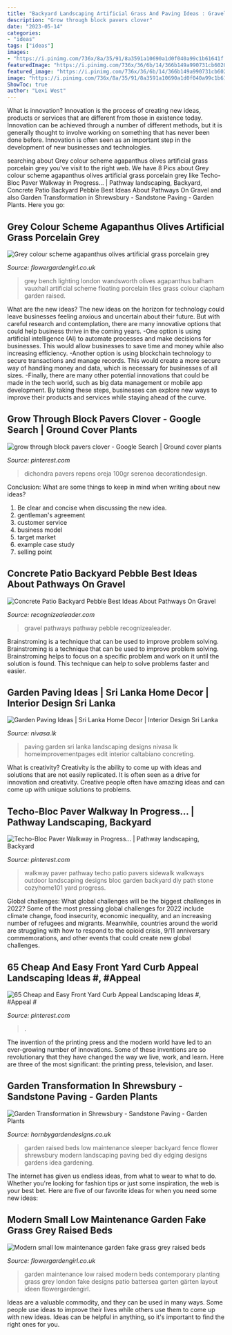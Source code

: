 ```yaml
---
title: "Backyard Landscaping Artificial Grass And Paving Ideas : Gravel Pathways Pathway Pebble Recognizealeader"
description: "Grow through block pavers clover"
date: "2023-05-14"
categories:
- "ideas"
tags: ["ideas"]
images:
- "https://i.pinimg.com/736x/8a/35/91/8a3591a10690a1d0f040a99c1b61641f.jpg"
featuredImage: "https://i.pinimg.com/736x/36/6b/14/366b149a990731cb6020da1c36f4da4c.jpg"
featured_image: "https://i.pinimg.com/736x/36/6b/14/366b149a990731cb6020da1c36f4da4c.jpg"
image: "https://i.pinimg.com/736x/8a/35/91/8a3591a10690a1d0f040a99c1b61641f.jpg"
ShowToc: true
author: "Lexi West"
---
```



What is innovation?
Innovation is the process of creating new ideas, products or services that are different from those in existence today. Innovation can be achieved through a number of different methods, but it is generally thought to involve working on something that has never been done before. Innovation is often seen as an important step in the development of new businesses and technologies.

	

		
searching about Grey colour scheme agapanthus olives artificial grass porcelain grey you've visit to the right web. We have 8 Pics about Grey colour scheme agapanthus olives artificial grass porcelain grey like Techo-Bloc Paver Walkway in Progress... | Pathway landscaping, Backyard, Concrete Patio Backyard Pebble Best Ideas About Pathways On Gravel and also Garden Transformation in Shrewsbury - Sandstone Paving - Garden Plants. Here you go:
		
    
## Grey Colour Scheme Agapanthus Olives Artificial Grass Porcelain Grey

<img loading=lazy src="https://flowergardengirl.co.uk/wp-content/uploads/2015/11/Raised-beds-grey-colour-scheme-agapanthus-olives-artificial-grass-porcelain-grey-tiles-Floating-bench-lighting-Balham-Wandsworth-Battersea-Vauxhall-Fulham-Chelsea-London.jpg" onerror="this.onerror=null;this.src='https://tse3.mm.bing.net/th?id=OIP.nM6w3Ac7wg2Gm6t5z2-zSAHaO7&amp;pid=15.1';" alt="Grey colour scheme agapanthus olives artificial grass porcelain grey">

_Source: flowergardengirl.co.uk_

>grey bench lighting london wandsworth olives agapanthus balham vauxhall artificial scheme floating porcelain tiles grass colour clapham garden raised. 

	

What are the new ideas?
The new ideas on the horizon for technology could leave businesses feeling anxious and uncertain about their future. But with careful research and contemplation, there are many innovative options that could help business thrive in the coming years. 
-One option is using artificial intelligence (AI) to automate processes and make decisions for businesses. This would allow businesses to save time and money while also increasing efficiency. 
-Another option is using blockchain technology to secure transactions and manage records. This would create a more secure way of handling money and data, which is necessary for businesses of all sizes. 
-Finally, there are many other potential innovations that could be made in the tech world, such as big data management or mobile app development. By taking these steps, businesses can explore new ways to improve their products and services while staying ahead of the curve.

    
## Grow Through Block Pavers Clover - Google Search | Ground Cover Plants

<img loading=lazy src="https://i.pinimg.com/736x/8a/35/91/8a3591a10690a1d0f040a99c1b61641f.jpg" onerror="this.onerror=null;this.src='https://tse3.mm.bing.net/th?id=OIP.87-Ua_zqWmWrX-pwuvIOagHaJ3&amp;pid=15.1';" alt="grow through block pavers clover - Google Search | Ground cover plants">

_Source: pinterest.com_

>dichondra pavers repens oreja 100gr serenoa decorationdesign. 

	

Conclusion: What are some things to keep in mind when writing about new ideas?
1. Be clear and concise when discussing the new idea.
2. gentleman's agreement 
3. customer service 
4. business model 
5. target market 
6. example case study
7. selling point 

    
## Concrete Patio Backyard Pebble Best Ideas About Pathways On Gravel

<img loading=lazy src="http://www.recognizealeader.com/bigbox/co/best-ideas-about-pathways-on-gravel-cement-landscaping_outdoor-patio-and-backyard.jpg" onerror="this.onerror=null;this.src='https://tse4.mm.bing.net/th?id=OIP.JC645Jc1d4gctbghpKt7IgHaJ3&amp;pid=15.1';" alt="Concrete Patio Backyard Pebble Best Ideas About Pathways On Gravel">

_Source: recognizealeader.com_

>gravel pathways pathway pebble recognizealeader. 

	

Brainstroming is a technique that can be used to improve problem solving.
Brainstroming is a technique that can be used to improve problem solving. Brainstroming helps to focus on a specific problem and work on it until the solution is found. This technique can help to solve problems faster and easier.

    
## Garden Paving Ideas | Sri Lanka Home Decor | Interior Design Sri Lanka

<img loading=lazy src="http://www.nivasa.lk/wp-content/uploads/2014/09/436857.jpg" onerror="this.onerror=null;this.src='https://tse3.mm.bing.net/th?id=OIP.plR2nHMEa0rpqUTKmN31xgHaFi&amp;pid=15.1';" alt="Garden Paving Ideas | Sri Lanka Home Decor | Interior Design Sri Lanka">

_Source: nivasa.lk_

>paving garden sri lanka landscaping designs nivasa lk homeimprovementpages edit interior caltabiano concreting. 

	

What is creativity?
Creativity is the ability to come up with ideas and solutions that are not easily replicated. It is often seen as a drive for innovation and creativity. Creative people often have amazing ideas and can come up with unique solutions to problems.

    
## Techo-Bloc Paver Walkway In Progress... | Pathway Landscaping, Backyard

<img loading=lazy src="https://i.pinimg.com/736x/0c/0e/e8/0c0ee87307b8ce008d4ca1a7ff9bcc6b.jpg" onerror="this.onerror=null;this.src='https://tse2.mm.bing.net/th?id=OIP.bU4UKt800ENy2a5VpF8SEAHaNK&amp;pid=15.1';" alt="Techo-Bloc Paver Walkway in Progress... | Pathway landscaping, Backyard">

_Source: pinterest.com_

>walkway paver pathway techo patio pavers sidewalk walkways outdoor landscaping designs bloc garden backyard diy path stone cozyhome101 yard progress. 

	

Global challenges: What global challenges will be the biggest challenges in 2022?
Some of the most pressing global challenges for 2022 include climate change, food insecurity, economic inequality, and an increasing number of refugees and migrants. Meanwhile, countries around the world are struggling with how to respond to the opioid crisis, 9/11 anniversary commemorations, and other events that could create new global challenges.

    
## 65 Cheap And Easy Front Yard Curb Appeal Landscaping Ideas #, #Appeal #

<img loading=lazy src="https://i.pinimg.com/736x/36/6b/14/366b149a990731cb6020da1c36f4da4c.jpg" onerror="this.onerror=null;this.src='https://tse4.mm.bing.net/th?id=OIP.km9_BBvueoHrCrv_IQgXpQHaJ3&amp;pid=15.1';" alt="65 Cheap and Easy Front Yard Curb Appeal Landscaping Ideas #, #Appeal #">

_Source: pinterest.com_

>. 

	

The invention of the printing press and the modern world have led to an ever-growing number of innovations. Some of these inventions are so revolutionary that they have changed the way we live, work, and learn. Here are three of the most significant: the printing press, television, and laser.

    
## Garden Transformation In Shrewsbury - Sandstone Paving - Garden Plants

<img loading=lazy src="http://www.hornbygardendesigns.co.uk/picture/0s2a9458.jpg?pictureId=21677353" onerror="this.onerror=null;this.src='https://tse1.mm.bing.net/th?id=OIP.QZRMqFF6AR4rVO3HjC6fwQHaE8&amp;pid=15.1';" alt="Garden Transformation in Shrewsbury - Sandstone Paving - Garden Plants">

_Source: hornbygardendesigns.co.uk_

>garden raised beds low maintenance sleeper backyard fence flower shrewsbury modern landscaping paving bed diy edging designs gardens idea gardening. 

	

The internet has given us endless ideas, from what to wear to what to do. Whether you're looking for fashion tips or just some inspiration, the web is your best bet. Here are five of our favorite ideas for when you need some new ideas: 

    
## Modern Small Low Maintenance Garden Fake Grass Grey Raised Beds

<img loading=lazy src="http://flowergardengirl.co.uk/wp-content/uploads/2016/02/modern-small-low-maintenance-garden-fake-grass-grey-raised-beds-contemporary-planting-mayfair-london-1024x576.jpg" onerror="this.onerror=null;this.src='https://tse4.mm.bing.net/th?id=OIP.elcyEp7_Yb2sgFWe_p01HwHaEK&amp;pid=15.1';" alt="Modern small low maintenance garden fake grass grey raised beds">

_Source: flowergardengirl.co.uk_

>garden maintenance low raised modern beds contemporary planting grass grey london fake designs patio battersea garten gärten layout ideen flowergardengirl. 

	

Ideas are a valuable commodity, and they can be used in many ways. Some people use ideas to improve their lives while others use them to come up with new ideas. Ideas can be helpful in anything, so it's important to find the right ones for you.

